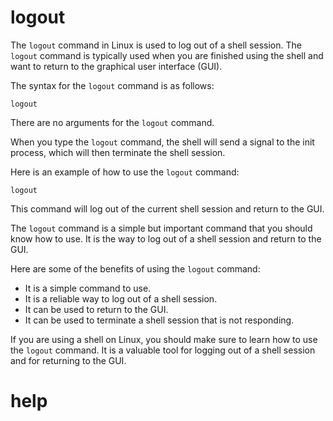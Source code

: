# logout

The `logout` command in Linux is used to log out of a shell session. The `logout` command is typically used when you are finished using the shell and want to return to the graphical user interface (GUI).

The syntax for the `logout` command is as follows:

```
logout
```

There are no arguments for the `logout` command.

When you type the `logout` command, the shell will send a signal to the init process, which will then terminate the shell session.

Here is an example of how to use the `logout` command:

```
logout
```

This command will log out of the current shell session and return to the GUI.

The `logout` command is a simple but important command that you should know how to use. It is the way to log out of a shell session and return to the GUI.

Here are some of the benefits of using the `logout` command:

* It is a simple command to use.
* It is a reliable way to log out of a shell session.
* It can be used to return to the GUI.
* It can be used to terminate a shell session that is not responding.

If you are using a shell on Linux, you should make sure to learn how to use the `logout` command. It is a valuable tool for logging out of a shell session and for returning to the GUI.



# help 

```

```

